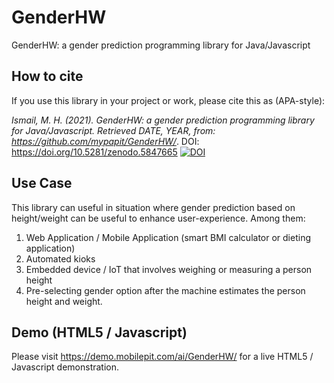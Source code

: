 # GenderHW
GenderHW: a gender prediction programming library for Java/Javascript

## How to cite
If you use this library in your project or work, please cite this as (APA-style):

_Ismail, M. H. (2021). GenderHW: a gender prediction programming library for Java/Javascript. Retrieved DATE, YEAR, from: https://github.com/mypapit/GenderHW/_. DOI: https://doi.org/10.5281/zenodo.5847665
[![DOI](https://zenodo.org/badge/442077351.svg)](https://zenodo.org/badge/latestdoi/442077351)



## Use Case 
This library can useful in situation where gender prediction based on height/weight can be useful to enhance user-experience. Among them:
1. Web Application / Mobile Application (smart BMI calculator or dieting application)
2. Automated kioks
3. Embedded device / IoT that involves weighing or measuring a person height
4. Pre-selecting gender option after the machine estimates the person height and weight.

## Demo (HTML5 / Javascript)
Please visit https://demo.mobilepit.com/ai/GenderHW/ for a live HTML5 / Javascript demonstration.


